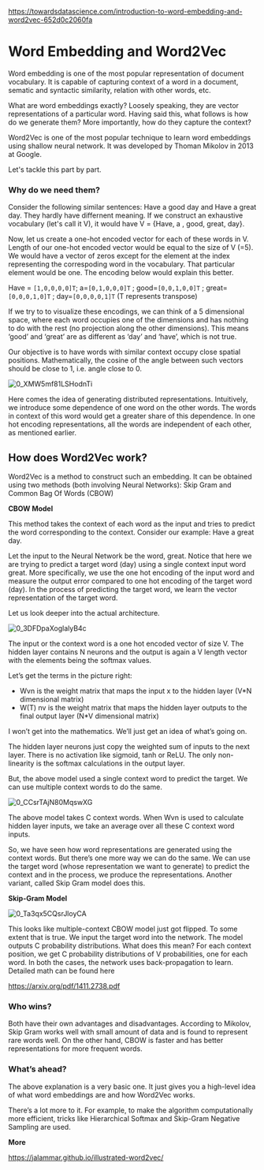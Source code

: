 https://towardsdatascience.com/introduction-to-word-embedding-and-word2vec-652d0c2060fa

# Word Embedding and Word2Vec

Word embedding is one of the most popular representation of document vocabulary. It is capable of capturing context of a word in a document, sematic and syntactic similarity, relation with other words, etc.

What are word embeddings exactly? Loosely speaking, they are vector representations of a particular word. Having said this, what follows is how do we generate them? More importantly, how do they capture the context?

Word2Vec is one of the most popular technique to learn word embeddings using shallow neural network. It was developed by Thoman Mikolov in 2013 at Google.

Let's tackle this part by part.

### Why do we need them?

Consider the following similar sentences: Have a good day and Have a great day. They hardly have differnent meaning. If we construct an exhaustive vocabulary (let's call it V), it would have V = {Have, a , good, great, day}.

Now, let us create a one-hot encoded vector for each of these words in V. Length of our one-hot encoded vector would be equal to the size of V (=5). We would have a vector of zeros except for the element at the index representing the correspoding word in the vocabulary. That particular element would be one. The encoding below would explain this better.

Have = `[1,0,0,0,0]T`; a=`[0,1,0,0,0]T` ; good=`[0,0,1,0,0]T` ; great=`[0,0,0,1,0]T` ; day=`[0,0,0,0,1]T` (T represents transpose)

If we try to to visualize these encodings, we can think of a 5 dimensional space, where each word occupies one of the dimensions and has nothing to do with the rest (no projection along the other dimensions). This means ‘good’ and ‘great’ are as different as ‘day’ and ‘have’, which is not true.

Our objective is to have words with similar context occupy close spatial positions. Mathematically, the cosine of the angle between such vectors should be close to 1, i.e. angle close to 0.



![0_XMW5mf81LSHodnTi](https://user-images.githubusercontent.com/23405520/115984019-792a8400-a5c2-11eb-82fd-570f93d4dbdd.png)

Here comes the idea of generating distributed representations. Intuitively, we introduce some dependence of one word on the other words. The words in context of this word would get a greater share of this dependence. In one hot encoding representations, all the words are independent of each other, as mentioned earlier.

## How does Word2Vec work?

Word2Vec is a method to construct such an embedding. It can be obtained using two methods (both involving Neural Networks): Skip Gram and Common Bag Of Words (CBOW)

**CBOW Model**

This method takes the context of each word as the input and tries to predict the word corresponding to the context. Consider our example: Have a great day.

Let the input to the Neural Network be the word, great. Notice that here we are trying to predict a target word (day) using a single context input word great. More specifically, we use the one hot encoding of the input word and measure the output error compared to one hot encoding of the target word (day). In the process of predicting the target word, we learn the vector representation of the target word.

Let us look deeper into the actual architecture.


![0_3DFDpaXoglalyB4c](https://user-images.githubusercontent.com/23405520/115984043-99f2d980-a5c2-11eb-977d-380334d1c383.png)

The input or the context word is a one hot encoded vector of size V. The hidden layer contains N neurons and the output is again a V length vector with the elements being the softmax values.


Let’s get the terms in the picture right:
- Wvn is the weight matrix that maps the input x to the hidden layer (V*N dimensional matrix)
- W(T) nv is the weight matrix that maps the hidden layer outputs to the final output layer (N*V dimensional matrix)


I won’t get into the mathematics. We’ll just get an idea of what’s going on.

The hidden layer neurons just copy the weighted sum of inputs to the next layer. There is no activation like sigmoid, tanh or ReLU. The only non-linearity is the softmax calculations in the output layer.

But, the above model used a single context word to predict the target. We can use multiple context words to do the same.

![0_CCsrTAjN80MqswXG](https://user-images.githubusercontent.com/23405520/115984071-bdb61f80-a5c2-11eb-8f6c-0a57fd9c42b2.png)

The above model takes C context words. When Wvn is used to calculate hidden layer inputs, we take an average over all these C context word inputs.


So, we have seen how word representations are generated using the context words. But there’s one more way we can do the same. We can use the target word (whose representation we want to generate) to predict the context and in the process, we produce the representations. Another variant, called Skip Gram model does this.


**Skip-Gram Model**


![0_Ta3qx5CQsrJloyCA](https://user-images.githubusercontent.com/23405520/115984080-cd356880-a5c2-11eb-8ca5-e8beb9031e40.png)

This looks like multiple-context CBOW model just got flipped. To some extent that is true.
We input the target word into the network. The model outputs C probability distributions. What does this mean?
For each context position, we get C probability distributions of V probabilities, one for each word.
In both the cases, the network uses back-propagation to learn. Detailed math can be found here

https://arxiv.org/pdf/1411.2738.pdf


### Who wins?

Both have their own advantages and disadvantages. According to Mikolov, Skip Gram works well with small amount of data and is found to represent rare words well.
On the other hand, CBOW is faster and has better representations for more frequent words.


### What’s ahead?


The above explanation is a very basic one. It just gives you a high-level idea of what word embeddings are and how Word2Vec works.

There’s a lot more to it. For example, to make the algorithm computationally more efficient, tricks like Hierarchical Softmax and Skip-Gram Negative Sampling are used.


**More**

https://jalammar.github.io/illustrated-word2vec/
